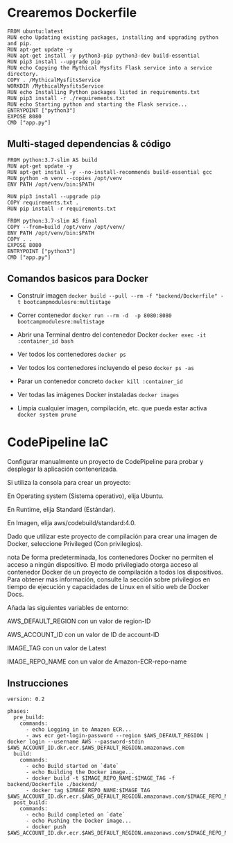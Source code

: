 # Crearemos Dockerfile

```
FROM ubuntu:latest
RUN echo Updating existing packages, installing and upgrading python and pip.
RUN apt-get update -y
RUN apt-get install -y python3-pip python3-dev build-essential
RUN pip3 install --upgrade pip
RUN echo Copying the Mythical Mysfits Flask service into a service directory.
COPY . /MythicalMysfitsService
WORKDIR /MythicalMysfitsService
RUN echo Installing Python packages listed in requirements.txt
RUN pip3 install -r ./requirements.txt
RUN echo Starting python and starting the Flask service...
ENTRYPOINT ["python3"]
EXPOSE 8080
CMD ["app.py"]
```

## Multi-staged dependencias & código

```
FROM python:3.7-slim AS build
RUN apt-get update -y
RUN apt-get install -y --no-install-recommends build-essential gcc
RUN python -m venv --copies /opt/venv
ENV PATH /opt/venv/bin:$PATH

RUN pip3 install --upgrade pip
COPY requirements.txt .
RUN pip install -r requirements.txt

FROM python:3.7-slim AS final
COPY --from=build /opt/venv /opt/venv/
ENV PATH /opt/venv/bin:$PATH
COPY . .
EXPOSE 8080
ENTRYPOINT ["python3"]
CMD ["app.py"]
```

## Comandos basicos para Docker

 - Construir imagen
   ``` docker build --pull --rm -f "backend/Dockerfile" -t bootcampmodulesre:multistage ```

 - Correr contenedor
   ``` docker run --rm -d  -p 8080:8080 bootcampmodulesre:multistage ```

 - Abrir una Terminal dentro del contenedor Docker
   ``` docker exec -it :container_id bash ```

 - Ver todos los contenedores
   ```docker ps```

- Ver todos los contenedores incluyendo el peso 
  ```docker ps -as```

- Parar un contenedor concreto
  ```docker kill :container_id```

- Ver todas las imágenes Docker instaladas
  ```docker images```

- Limpia cualquier imagen, compilación, etc. que pueda estar activa
  ```docker system prune```


# CodePipeline IaC

Configurar manualmente un proyecto de CodePipeline para probar y desplegar la aplicación contenerizada.


Si utiliza la consola para crear un proyecto:

En Operating system (Sistema operativo), elija Ubuntu.

En Runtime, elija Standard (Estándar).

En Imagen, elija aws/codebuild/standard:4.0.

Dado que utilizar este proyecto de compilación para crear una imagen de Docker, seleccione Privileged (Con privilegios).

nota
De forma predeterminada, los contenedores Docker no permiten el acceso a ningún dispositivo. El modo privilegiado otorga acceso al contenedor Docker de un proyecto de compilación a todos los dispositivos. Para obtener más información, consulte la sección sobre privilegios en tiempo de ejecución y capacidades de Linux en el sitio web de Docker Docs.

Añada las siguientes variables de entorno:

AWS_DEFAULT_REGION con un valor de region-ID

AWS_ACCOUNT_ID con un valor de ID de account-ID

IMAGE_TAG con un valor de Latest

IMAGE_REPO_NAME con un valor de Amazon-ECR-repo-name



## Instrucciones

```
version: 0.2

phases: 
  pre_build:
    commands:
      - echo Logging in to Amazon ECR...
      - aws ecr get-login-password --region $AWS_DEFAULT_REGION | docker login --username AWS --password-stdin $AWS_ACCOUNT_ID.dkr.ecr.$AWS_DEFAULT_REGION.amazonaws.com
  build:
    commands:
      - echo Build started on `date`
      - echo Building the Docker image...          
      - docker build -t $IMAGE_REPO_NAME:$IMAGE_TAG -f backend/Dockerfile ./backend/
      - docker tag $IMAGE_REPO_NAME:$IMAGE_TAG $AWS_ACCOUNT_ID.dkr.ecr.$AWS_DEFAULT_REGION.amazonaws.com/$IMAGE_REPO_NAME:$IMAGE_TAG
  post_build:
    commands:
      - echo Build completed on `date`
      - echo Pushing the Docker image...
      - docker push $AWS_ACCOUNT_ID.dkr.ecr.$AWS_DEFAULT_REGION.amazonaws.com/$IMAGE_REPO_NAME:$IMAGE_TAG
      
  ```